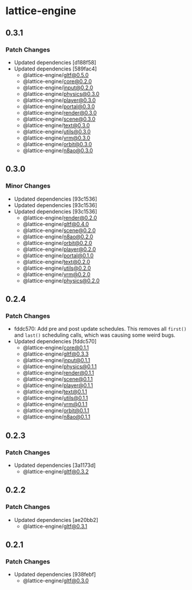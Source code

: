 # lattice-engine

## 0.3.1

### Patch Changes

- Updated dependencies [d188f58]
- Updated dependencies [589fac4]
  - @lattice-engine/gltf@0.5.0
  - @lattice-engine/core@0.2.0
  - @lattice-engine/input@0.2.0
  - @lattice-engine/physics@0.3.0
  - @lattice-engine/player@0.3.0
  - @lattice-engine/portal@0.3.0
  - @lattice-engine/render@0.3.0
  - @lattice-engine/scene@0.3.0
  - @lattice-engine/text@0.3.0
  - @lattice-engine/utils@0.3.0
  - @lattice-engine/vrm@0.3.0
  - @lattice-engine/orbit@0.3.0
  - @lattice-engine/n8ao@0.3.0

## 0.3.0

### Minor Changes

- Updated dependencies [93c1536]
- Updated dependencies [93c1536]
- Updated dependencies [93c1536]
  - @lattice-engine/render@0.2.0
  - @lattice-engine/gltf@0.4.0
  - @lattice-engine/scene@0.2.0
  - @lattice-engine/n8ao@0.2.0
  - @lattice-engine/orbit@0.2.0
  - @lattice-engine/player@0.2.0
  - @lattice-engine/portal@0.1.0
  - @lattice-engine/text@0.2.0
  - @lattice-engine/utils@0.2.0
  - @lattice-engine/vrm@0.2.0
  - @lattice-engine/physics@0.2.0

## 0.2.4

### Patch Changes

- fddc570: Add pre and post update schedules. This removes all `first()` and `last()` scheduling calls, which was causing some weird bugs.
- Updated dependencies [fddc570]
  - @lattice-engine/core@0.1.1
  - @lattice-engine/gltf@0.3.3
  - @lattice-engine/input@0.1.1
  - @lattice-engine/physics@0.1.1
  - @lattice-engine/render@0.1.1
  - @lattice-engine/scene@0.1.1
  - @lattice-engine/player@0.1.1
  - @lattice-engine/text@0.1.1
  - @lattice-engine/utils@0.1.1
  - @lattice-engine/vrm@0.1.1
  - @lattice-engine/orbit@0.1.1
  - @lattice-engine/n8ao@0.1.1

## 0.2.3

### Patch Changes

- Updated dependencies [3a1173d]
  - @lattice-engine/gltf@0.3.2

## 0.2.2

### Patch Changes

- Updated dependencies [ae20bb2]
  - @lattice-engine/gltf@0.3.1

## 0.2.1

### Patch Changes

- Updated dependencies [938febf]
  - @lattice-engine/gltf@0.3.0
